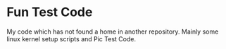 # Fun Test Code

My code which has not found a home in another repository.
Mainly some linux kernel setup scripts and Pic Test Code.
